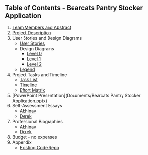 ## Table of Contents - Bearcats Pantry Stocker Application
1. [Team Members and Abstract](Abstract.md)
2. [Project Description](Project-Description.md)
3. User Stories and Design Diagrams
    - [User Stories](User_Stories.md)
    - Design Diagrams
      - [Level 0](Design_Diagrams/Design_D0.png)
      - [Level 1](Design_Diagrams/Design_D1.png)
      - [Level 2](Design_Diagrams/Design_D2.png)
    - [Legend](Design_Diagrams/Legend.png)
4. Project Tasks and Timeline
    - [Task List](Tasklist.md)
    - [Timeline](Documents/Milestones_Timeline_EffortMatrix.docx)
    - [Effort Matrix](Documents/Milestones_Timeline_EffortMatrix.docx)
5. [PowerPoint Presentation](Documents/Bearcats Pantry Stocker Application.pptx)
6. Self-Assessment Essays
    - [Abhinav](https://docs.google.com/document/d/10Xg1EHgX2xaIeqB7i1UGuq_LpfgcBduE/edit?usp=sharing&ouid=117866352662729661371&rtpof=true&sd=true)
    - [Derek](https://docs.google.com/document/d/1tGxTnibqI3yGG5SQZBk3e_zP5is8Y81kbJ8S8MabWqU/edit?usp=sharing)
7. Professional Biographies
    - [Abhinav](professional_bio_garg.md)
    - [Derek](professional_bio_heidotting.md)
8. Budget - no expenses
9. Appendix
    - [Existing Code Repo](https://github.com/aew19/BearcatPantry)
